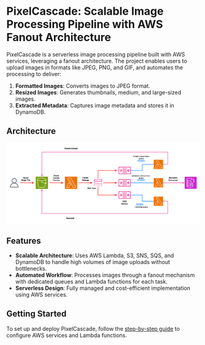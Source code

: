 # PixelCascade: Scalable Image Processing Pipeline with AWS Fanout Architecture

PixelCascade is a serverless image processing pipeline built with AWS services, leveraging a fanout architecture. The project enables users to upload images in formats like JPEG, PNG, and GIF, and automates the processing to deliver:

1. **Formatted Images**: Converts images to JPEG format.
2. **Resized Images**: Generates thumbnails, medium, and large-sized images.
3. **Extracted Metadata**: Captures image metadata and stores it in DynamoDB.

## Architecture

![Diagram](Diagram-Architecture.png)

## Features

- **Scalable Architecture**: Uses AWS Lambda, S3, SNS, SQS, and DynamoDB to handle high volumes of image uploads without bottlenecks.
- **Automated Workflow**: Processes images through a fanout mechanism with dedicated queues and Lambda functions for each task.
- **Serverless Design**: Fully managed and cost-efficient implementation using AWS services.

## Getting Started

To set up and deploy PixelCascade, follow the [step-by-step guide](https://dev.to/dandipangestu/pixelcascade-building-a-scalable-image-processing-pipeline-with-aws-fanout-architecture-511f) to configure AWS services and Lambda functions.
